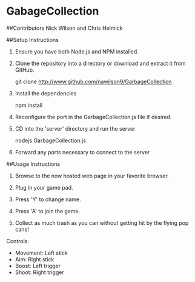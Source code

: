 # GabageCollection

##Contributors
Nick Wilson and Chris Helmick

##Setup Instructions

1. Ensure you have both Node.js and NPM installed.

2. Clone the repository into a directory or download and extract it from GitHub.

    git clone http://www.github.com/nawilson9/GarbageCollection
    
3. Install the dependencies
    
    npm install

4. Reconfigure the port in the GarbageCollection.js file if desired.

5. CD into the 'server' directory and run the server
    
    nodejs GarbageCollection.js
    
5. Forward any ports necessary to connect to the server
 
##Usage Instructions

1. Browse to the now hosted web page in your favorite browser.

2. Plug in your game pad.

3. Press 'Y' to change name.

4. Press 'A' to join the game.

5. Collect as much trash as you can without getting hit by the flying pop cans!

Controls:
 - Movement: Left stick
 - Aim: Right stick
 - Boost: Left trigger
 - Shoot: Right trigger
